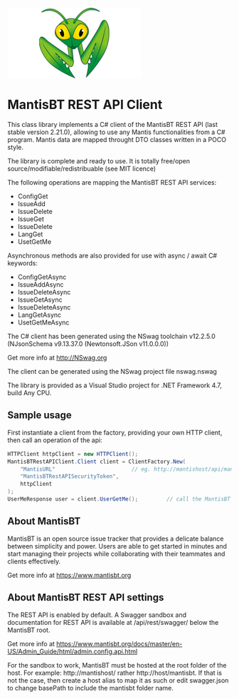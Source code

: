 ![](https://raw.githubusercontent.com/franck-gaspoz/MantisBTRestAPIClient/master/mantisbt-logo2.png)

# MantisBT REST API Client

This class library implements a C# client of the MantisBT REST API (last stable version 2.21.0), allowing to use any Mantis functionalities from a C# program.
Mantis data are mapped throught DTO classes written in a POCO style.

The library is complete and ready to use.
It is totally free/open source/modifiable/redistribuable (see MIT licence)

The following operations are mapping the MantisBT REST API services:

- ConfigGet
- IssueAdd
- IssueDelete
- IssueGet
- IssueDelete
- LangGet
- UsetGetMe

Asynchronous methods are also provided for use with async / await C# keywords:

- ConfigGetAsync
- IssueAddAsync
- IssueDeleteAsync
- IssueGetAsync
- IssueDeleteAsync
- LangGetAsync
- UsetGetMeAsync

The C# client has been generated using the NSwag toolchain v12.2.5.0
(NJsonSchema v9.13.37.0 (Newtonsoft.JSon v11.0.0.0))

Get more info at http://NSwag.org

The client can be generated using the NSwag project file nswag.nswag

The library is provided as a Visual Studio project for .NET Framework 4.7, build Any CPU.

## Sample usage

First instantiate a client from the factory, providing your own HTTP client, then call an operation of the api:

```csharp
HTTPClient httpClient = new HTTPClient();
MantisBTRestAPIClient.Client client = ClientFactory.New(
    "MantisURL"                        // eg. http://mantishost/api/mantisbt/api/rest/
    "MantisBTRestAPISecurityToken",
    httpClient
);
UserMeResponse user = client.UserGetMe();         // call the MantisBT REST API
```

## About MantisBT

MantisBT is an open source issue tracker that provides a delicate balance between simplicity and power. 
Users are able to get started in minutes and start managing their projects while collaborating with their teammates and clients effectively. 

Get more info at https://www.mantisbt.org

## About MantisBT REST API settings

The REST API is enabled by default. A Swagger sandbox and documentation for REST API is available at /api/rest/swagger/ below the MantisBT root.

Get more info at https://www.mantisbt.org/docs/master/en-US/Admin_Guide/html/admin.config.api.html

For the sandbox to work, MantisBT must be hosted at the root folder of the host. For example: http://mantishost/ rather http://host/mantisbt.  If that is not the case, then create a host alias to map it as such or edit swagger.json to change basePath to include the mantisbt folder name.
